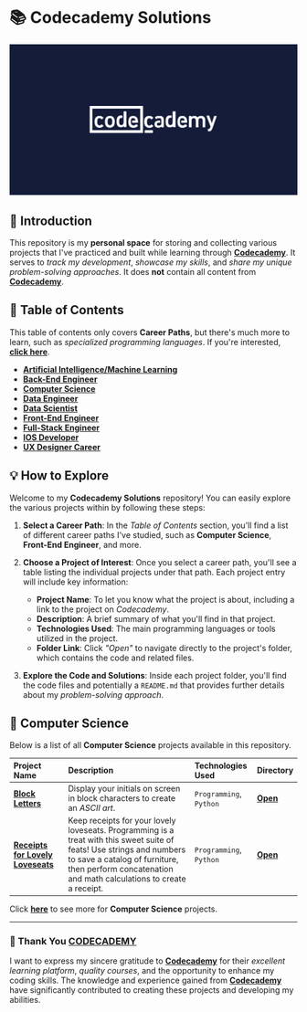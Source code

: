 # 📚 Codecademy Solutions

![alt text](./image/codecademy.png)

## 📗 Introduction

This repository is my **personal space** for storing and collecting various projects that I've practiced and built while learning through [**Codecademy**](http://www.codecademy.com/). It serves to *track my development*, *showcase my skills*, and *share my unique problem-solving approaches*. It does **not** contain all content from [**Codecademy**](http://www.codecademy.com/).

## 📖 Table of Contents

This table of contents only covers **Career Paths**, but there's much more to learn, such as *specialized programming languages*. If you're interested, [**click here**](http://www.codecademy.com/).


- [**Artificial Intelligence/Machine Learning**]()
- [**Back-End Engineer**]()
- [**Computer Science**](#-computer-science)
- [**Data Engineer**]()
- [**Data Scientist**]()
- [**Front-End Engineer**]()
- [**Full-Stack Engineer**]()
- [**IOS Developer**]()
- [**UX Designer Career**]()

## 💡 How to Explore

Welcome to my **Codecademy Solutions** repository! You can easily explore the various projects within by following these steps:

1. **Select a Career Path**: In the *Table of Contents* section, you'll find a list of different career paths I've studied, such as **Computer Science**, **Front-End Engineer**, and more.
   
2. **Choose a Project of Interest**: Once you select a career path, you'll see a table listing the individual projects under that path. Each project entry will include key information:
   - **Project Name**: To let you know what the project is about, including a link to the project on *Codecademy*.
   - **Description**: A brief summary of what you'll find in that project.
   - **Technologies Used**: The main programming languages or tools utilized in the project.
   - **Folder Link**: Click *"Open"* to navigate directly to the project's folder, which contains the code and related files.

3. **Explore the Code and Solutions**: Inside each project folder, you'll find the code files and potentially a `README.md` that provides further details about my *problem-solving approach*. 

## 📂 Computer Science

Below is a list of all **Computer Science** projects available in this repository.


| Project Name | Description| Technologies Used | Directory |
| :------------------------- | :------------------------------------ | :---------------------------------- | :---------------------- |
| [**Block Letters**](https://www.codecademy.com/journeys/computer-science/paths/cscj-22-intro-to-programming/tracks/cscj-22-introduction-to-computer-science-career-path/modules/cscj-22-python-hello-world/projects/python-block-letters) | Display your initials on screen in block characters to create an *ASCII art*. | `Programming`, `Python` | [**Open**](./computer_science/01-block-letters/) |
| [**Receipts for Lovely Loveseats**](https://www.codecademy.com/journeys/computer-science/paths/cscj-22-intro-to-programming/tracks/cscj-22-introduction-to-computer-science-career-path/modules/cscj-22-python-hello-world/projects/python-furniture-store) | Keep receipts for your lovely loveseats. Programming is a treat with this sweet suite of feats! Use strings and numbers to save a catalog of furniture, then perform concatenation and math calculations to create a receipt. | `Programming`, `Python` | [**Open**](./computer_science/02-receipts-for-lovely-loveseats/) |

Click [**here**](./computer_science/) to see more for **Computer Science** projects.

---

### 🙏 Thank You [CODECADEMY](http://www.codecademy.com/)

I want to express my sincere gratitude to [**Codecademy**](http://www.codecademy.com/) for their *excellent learning platform*, *quality courses*, and the opportunity to enhance my coding skills. The knowledge and experience gained from [**Codecademy**](http://www.codecademy.com/) have significantly contributed to creating these projects and developing my abilities.